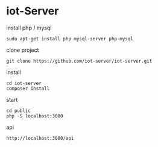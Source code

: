 # iot-Server

install php / mysql
```
sudo apt-get install php mysql-server php-mysql
```

clone project
```
git clone https://github.com/iot-server/iot-server.git
```

install

```
cd iot-server
composer install
```
start
```
cd public
php -S localhost:3000
```

api
```
http://localhost:3000/api
```

